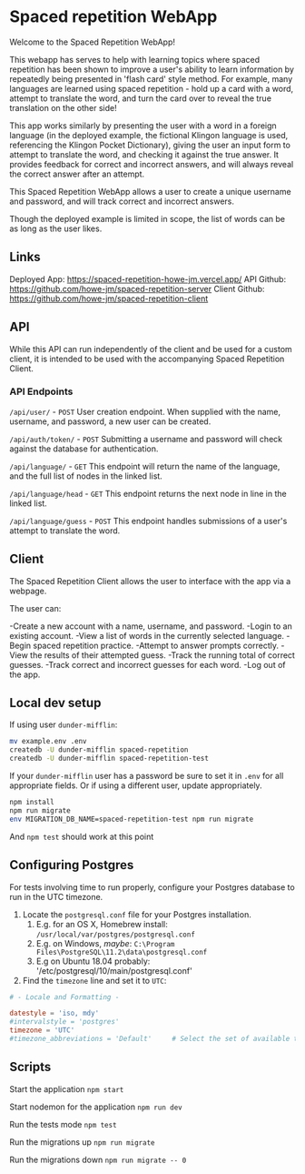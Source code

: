 # Spaced repetition WebApp

Welcome to the Spaced Repetition WebApp!

This webapp has serves to help with learning topics where spaced repetition has been shown to improve a user's ability to learn information by repeatedly being presented in 'flash card' style method. For example, many languages are learned using spaced repetition - hold up a card with a word, attempt to translate the word, and turn the card over to reveal the true translation on the other side!

This app works similarly by presenting the user with a word in a foreign language (in the deployed example, the fictional Klingon language is used, referencing the Klingon Pocket Dictionary), giving the user an input form to attempt to translate the word, and checking it against the true answer. It provides feedback for correct and incorrect answers, and will always reveal the correct answer after an attempt.

This Spaced Repetition WebApp allows a user to create a unique username and password, and will track correct and incorrect answers.

Though the deployed example is limited in scope, the list of words can be as long as the user likes. 

## Links

Deployed App: https://spaced-repetition-howe-jm.vercel.app/
API Github: https://github.com/howe-jm/spaced-repetition-server
Client Github: https://github.com/howe-jm/spaced-repetition-client

## API

While this API can run independently of the client and be used for a custom client, it is intended to be used with the accompanying Spaced Repetition Client.

### API Endpoints

`/api/user/` - `POST`
User creation endpoint. When supplied with the name, username, and password, a new user can be created.

`/api/auth/token/` - `POST`
Submitting a username and password will check against the database for authentication.

`/api/language/` - `GET`
This endpoint will return the name of the language, and the full list of nodes in the linked list.

`/api/language/head` - `GET`
This endpoint returns the next node in line in the linked list.

`/api/language/guess` - `POST`
This endpoint handles submissions of a user's attempt to translate the word.

## Client

The Spaced Repetition Client allows the user to interface with the app via a webpage.

The user can:

-Create a new account with a name, username, and password.
-Login to an existing account.
-View a list of words in the currently selected language.
-Begin spaced repetition practice.
-Attempt to answer prompts correctly.
-View the results of their attempted guess.
-Track the running total of correct guesses.
-Track correct and incorrect guesses for each word.
-Log out of the app.


## Local dev setup

If using user `dunder-mifflin`:

```bash
mv example.env .env
createdb -U dunder-mifflin spaced-repetition
createdb -U dunder-mifflin spaced-repetition-test
```

If your `dunder-mifflin` user has a password be sure to set it in `.env` for all appropriate fields. Or if using a different user, update appropriately.

```bash
npm install
npm run migrate
env MIGRATION_DB_NAME=spaced-repetition-test npm run migrate
```

And `npm test` should work at this point

## Configuring Postgres

For tests involving time to run properly, configure your Postgres database to run in the UTC timezone.

1. Locate the `postgresql.conf` file for your Postgres installation.
   1. E.g. for an OS X, Homebrew install: `/usr/local/var/postgres/postgresql.conf`
   2. E.g. on Windows, _maybe_: `C:\Program Files\PostgreSQL\11.2\data\postgresql.conf`
   3. E.g  on Ubuntu 18.04 probably: '/etc/postgresql/10/main/postgresql.conf'
2. Find the `timezone` line and set it to `UTC`:

```conf
# - Locale and Formatting -

datestyle = 'iso, mdy'
#intervalstyle = 'postgres'
timezone = 'UTC'
#timezone_abbreviations = 'Default'     # Select the set of available time zone
```

## Scripts

Start the application `npm start`

Start nodemon for the application `npm run dev`

Run the tests mode `npm test`

Run the migrations up `npm run migrate`

Run the migrations down `npm run migrate -- 0`

